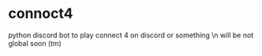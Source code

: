 # connoct4

python discord bot to play connect 4 on discord or something \n
will be not global soon (tm)
